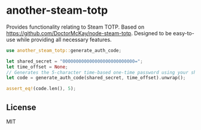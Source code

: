 # another-steam-totp

Provides functionality relating to Steam TOTP. Based on <https://github.com/DoctorMcKay/node-steam-totp>. Designed to be easy-to-use while providing all necessary features.

```rs
use another_steam_totp::generate_auth_code;

let shared_secret = "000000000000000000000000000=";
let time_offset = None;
// Generates the 5-character time-based one-time password using your shared_secret.
let code = generate_auth_code(shared_secret, time_offset).unwrap();

assert_eq!(code.len(), 5);
```

## License

MIT